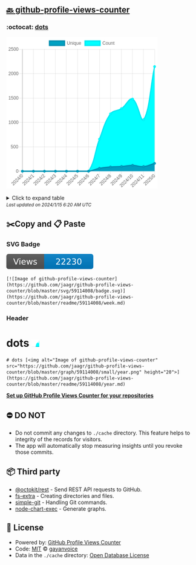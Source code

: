 ## [🔙 github-profile-views-counter](https://github.com/jaagr/github-profile-views-counter)

### :octocat: [dots](https://github.com/jaagr/dots)
![Image of github-profile-views-counter](https://github.com/jaagr/github-profile-views-counter/blob/master/graph/59114008/large/year.png)

<details>
	<summary>Click to expand table</summary>
	<h2>:calendar: Year Page Views Table</h2>
<table>
	<tr>
		<th>
			Last Updated
		</th>
		<th>
			Unique
		</th>
		<th>
			Count
		</th>
	</tr>
	<tr>
		<td>
			<code>2024/1/1</code>
		</td>
		<td>
			<code>161</code>
		</td>
		<td>
			<code>2145</code>
		</td>
	</tr>
	<tr>
		<td>
			<code>2023/12/1</code>
		</td>
		<td>
			<code>96</code>
		</td>
		<td>
			<code>1056</code>
		</td>
	</tr>
	<tr>
		<td>
			<code>2023/11/1</code>
		</td>
		<td>
			<code>120</code>
		</td>
		<td>
			<code>1479</code>
		</td>
	</tr>
	<tr>
		<td>
			<code>2023/10/1</code>
		</td>
		<td>
			<code>98</code>
		</td>
		<td>
			<code>1285</code>
		</td>
	</tr>
	<tr>
		<td>
			<code>2023/9/1</code>
		</td>
		<td>
			<code>88</code>
		</td>
		<td>
			<code>1176</code>
		</td>
	</tr>
	<tr>
		<td>
			<code>2023/8/1</code>
		</td>
		<td>
			<code>60</code>
		</td>
		<td>
			<code>658</code>
		</td>
	</tr>
	<tr>
		<td>
			<code>2023/7/1</code>
		</td>
		<td>
			<code>0</code>
		</td>
		<td>
			<code>0</code>
		</td>
	</tr>
	<tr>
		<td>
			<code>2023/6/1</code>
		</td>
		<td>
			<code>0</code>
		</td>
		<td>
			<code>0</code>
		</td>
	</tr>
	<tr>
		<td>
			<code>2023/5/1</code>
		</td>
		<td>
			<code>0</code>
		</td>
		<td>
			<code>0</code>
		</td>
	</tr>
	<tr>
		<td>
			<code>2023/4/1</code>
		</td>
		<td>
			<code>0</code>
		</td>
		<td>
			<code>0</code>
		</td>
	</tr>
	<tr>
		<td>
			<code>2023/3/1</code>
		</td>
		<td>
			<code>0</code>
		</td>
		<td>
			<code>0</code>
		</td>
	</tr>
	<tr>
		<td>
			<code>2023/2/1</code>
		</td>
		<td>
			<code>0</code>
		</td>
		<td>
			<code>0</code>
		</td>
	</tr>
	<tr>
		<td>
			<code>2023/1/1</code>
		</td>
		<td>
			<code>0</code>
		</td>
		<td>
			<code>0</code>
		</td>
	</tr>
</table>

</details>
<small><i>Last updated on 2024/1/15 6:20 AM UTC</i></small>

## ✂️Copy and 📋 Paste
### SVG Badge
[![Image of github-profile-views-counter](https://github.com/jaagr/github-profile-views-counter/blob/master/svg/59114008/badge.svg)](https://github.com/jaagr/github-profile-views-counter/blob/master/readme/59114008/week.md)
```readme
[![Image of github-profile-views-counter](https://github.com/jaagr/github-profile-views-counter/blob/master/svg/59114008/badge.svg)](https://github.com/jaagr/github-profile-views-counter/blob/master/readme/59114008/week.md)
```
### Header
# dots [<img alt="Image of github-profile-views-counter" src="https://github.com/jaagr/github-profile-views-counter/blob/master/graph/59114008/small/year.png" height="20">](https://github.com/jaagr/github-profile-views-counter/blob/master/readme/59114008/year.md)
```readme
# dots [<img alt="Image of github-profile-views-counter" src="https://github.com/jaagr/github-profile-views-counter/blob/master/graph/59114008/small/year.png" height="20">](https://github.com/jaagr/github-profile-views-counter/blob/master/readme/59114008/year.md)
```
[**Set up GitHub Profile Views Counter for your repositories**](https://github.com/gayanvoice/github-profile-views-counter)
## ⛔ DO NOT
- Do not commit any changes to `./cache` directory. This feature helps to integrity of the records for visitors.
- The app will automatically stop measuring insights until you revoke those commits.
## 📦 Third party

- [@octokit/rest](https://www.npmjs.com/package/@octokit/rest) - Send REST API requests to GitHub.
- [fs-extra](https://www.npmjs.com/package/fs-extra) - Creating directories and files.
- [simple-git](https://www.npmjs.com/package/simple-git) - Handling Git commands.
- [node-chart-exec](https://www.npmjs.com/package/node-chart-exec) - Generate graphs.
## 📄 License
- Powered by: [GitHub Profile Views Counter](https://github.com/gayanvoice/github-profile-views-counter)
- Code: [MIT](./LICENSE) © [gayanvoice](https://github.com/gayanvoice/github-profile-views-counter)
- Data in the `./cache` directory: [Open Database License](https://opendatacommons.org/licenses/odbl/1-0/)
